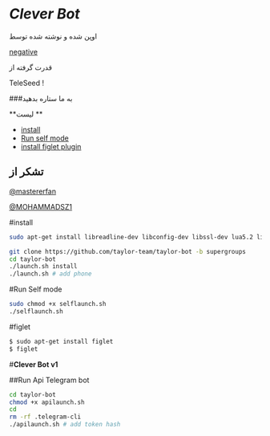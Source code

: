# <i>Clever Bot</i>

اوپن شده و نوشته شده توسط 

[negative](https://telegram.me/cleverm)

قدرت گرفته از 

TeleSeed !

###به ما ستاره بدهید 

**لیست **
- [install](#install)
- [Run self mode](#run-self-mode)
- [install figlet plugin](#figlet)


## تشکر از 
[@mastererfan](https://telegram.me/Mastererfan)

[@MOHAMMADSZ1](https://telegram.me/MOHAMMADSZ1)

#install 

```sh
sudo apt-get install libreadline-dev libconfig-dev libssl-dev lua5.2 liblua5.2-dev lua-socket lua-sec lua-expat libevent-dev make unzip git redis-server autoconf g++ libjansson-dev libpython-dev expat libexpat1-dev
```
```sh
git clone https://github.com/taylor-team/taylor-bot -b supergroups
cd taylor-bot 
./launch.sh install 
./launch.sh # add phone
```

#Run Self mode

```sh
sudo chmod +x selflaunch.sh
./selflaunch.sh
```

#figlet

```sh
$ sudo apt-get install figlet
$ figlet
```

#**Clever Bot v1**

##Run Api Telegram bot 

```sh
cd taylor-bot
chmod +x apilaunch.sh
cd 
rm -rf .telegram-cli
./apilaunch.sh # add token hash
